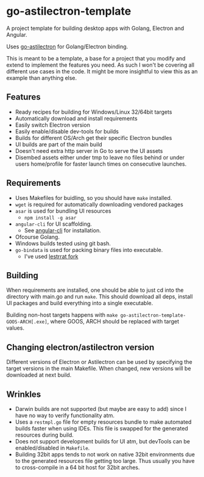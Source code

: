 # go-astilectron-template

A project template for building desktop apps with Golang, Electron and Angular.

Uses [go-astilectron](https://github.com/asticode/go-astilectron) for Golang/Electron binding.

This is meant to be a template, a base for a project that you modify and extend to implement the features you need. As such I won't be covering all different use cases in the code. It might be more insightful to view this as an example than anything else.

## Features
 * Ready recipes for building for Windows/Linux 32/64bit targets
 * Automatically download and install requirements
 * Easily switch Electron version
 * Easily enable/disable dev-tools for builds
 * Builds for different OS/Arch get their specific Electron bundles
 * UI builds are part of the main build
 * Doesn't need extra http server in Go to serve the UI assets
 * Disembed assets either under tmp to leave no files behind or under users home/profile for faster launch times on consecutive launches.

## Requirements

 * Uses Makefiles for buidling, so you should have `make` installed.
 * `wget` is required for automatically downloading vendored packages
 * `asar` is used for bundling UI resources
   * `npm install -g asar`
 * `angular-cli` for UI scaffolding.
   * See [angular-cli](https://github.com/angular/angular-cli) for installation.
 * Ofcourse Golang.
 * Windows builds tested using git bash.
 * `go-bindata` is used for packing binary files into executable.
   * I've used [lestrrat fork](https://github.com/lestrrat/go-bindata)

## Building

When requirements are installed, one should be able to just cd into the directory with main.go and run `make`. This should download all deps, install UI packages and build everything into a single executable.

Building non-host targets happens with `make go-astilectron-template-GOOS-ARCH[.exe]`, where GOOS, ARCH should be replaced with target values.

## Changing electron/astilectron version

Different versions of Electron or Astilectron can be used by specifying the target versions in the main Makefile. When changed, new versions will be downloaded at next build.

## Wrinkles

 * Darwin builds are not supported (but maybe are easy to add) since I have no way to verify functionality atm.
 * Uses a `restmpl.go` file for empty resources bundle to make automated builds faster when using IDEs. This file is swapped for the generated resources during build.
 * Does not support development builds for UI atm, but devTools can be enabled/disabled in `Makefile`.
 * Building 32bit apps tends to not work on native 32bit environments due to the generated resources file getting too large. Thus usually you have to cross-compile in a 64 bit host for 32bit arches.
